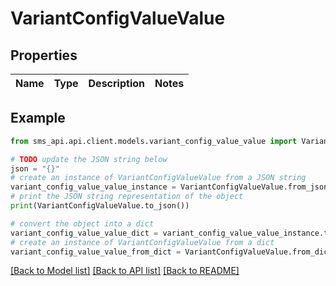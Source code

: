 # VariantConfigValueValue


## Properties

Name | Type | Description | Notes
------------ | ------------- | ------------- | -------------

## Example

```python
from sms_api.api.client.models.variant_config_value_value import VariantConfigValueValue

# TODO update the JSON string below
json = "{}"
# create an instance of VariantConfigValueValue from a JSON string
variant_config_value_value_instance = VariantConfigValueValue.from_json(json)
# print the JSON string representation of the object
print(VariantConfigValueValue.to_json())

# convert the object into a dict
variant_config_value_value_dict = variant_config_value_value_instance.to_dict()
# create an instance of VariantConfigValueValue from a dict
variant_config_value_value_from_dict = VariantConfigValueValue.from_dict(variant_config_value_value_dict)
```
[[Back to Model list]](../README.md#documentation-for-models) [[Back to API list]](../README.md#documentation-for-api-endpoints) [[Back to README]](../README.md)


